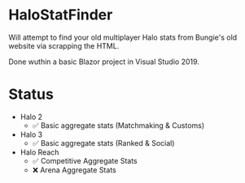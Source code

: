 # HaloStatFinder
Will attempt to find your old multiplayer Halo stats from Bungie's old website via scrapping the HTML.  

Done wuthin a basic Blazor project in Visual Studio 2019.

# Status

- Halo 2
    - ✅ Basic aggregate stats (Matchmaking & Customs)
- Halo 3
    - ✅ Basic aggregate stats (Ranked & Social)
- Halo Reach
    - ✅ Competitive Aggregate Stats
    - ❌ Arena Aggregate Stats